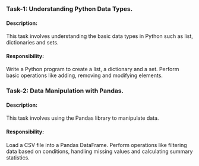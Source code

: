 ### **Task-1: Understanding Python Data Types.**
#### **Description:**
This task involves understanding the basic data types in Python such as list, dictionaries and sets.

#### **Responsibility:**
Write a Python program to create a list, a dictionary and a set. Perform basic operations like adding, removing and modifying elements.

### **Task-2: Data Manipulation with Pandas.**
#### **Description:**
This task involves using the Pandas library to manipulate data.
#### **Responsibility:**
Load a CSV file into a Pandas DataFrame. Perform operations like filtering data based on conditions, handling missing values and calculating summary statistics.
